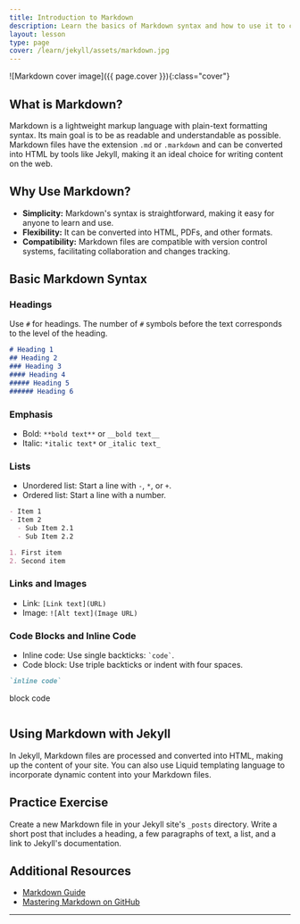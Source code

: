 ```yaml
---
title: Introduction to Markdown
description: Learn the basics of Markdown syntax and how to use it to create content for your Jekyll site.
layout: lesson
type: page
cover: /learn/jekyll/assets/markdown.jpg
---
```


![Markdown cover image]({{ page.cover }}){:class="cover"}

## What is Markdown?

Markdown is a lightweight markup language with plain-text formatting syntax. Its main goal is to be as readable and understandable as possible. Markdown files have the extension `.md` or `.markdown` and can be converted into HTML by tools like Jekyll, making it an ideal choice for writing content on the web.

## Why Use Markdown?

- **Simplicity:** Markdown's syntax is straightforward, making it easy for anyone to learn and use.
- **Flexibility:** It can be converted into HTML, PDFs, and other formats.
- **Compatibility:** Markdown files are compatible with version control systems, facilitating collaboration and changes tracking.

## Basic Markdown Syntax

### Headings

Use `#` for headings. The number of `#` symbols before the text corresponds to the level of the heading.

```markdown
# Heading 1
## Heading 2
### Heading 3
#### Heading 4
##### Heading 5
###### Heading 6
```

### Emphasis

- Bold: `**bold text**` or `__bold text__`
- Italic: `*italic text*` or `_italic text_`

### Lists

- Unordered list: Start a line with `-`, `*`, or `+`.
- Ordered list: Start a line with a number.

```markdown
- Item 1
- Item 2
  - Sub Item 2.1
  - Sub Item 2.2

1. First item
2. Second item
```

### Links and Images

- Link: `[Link text](URL)`
- Image: `![Alt text](Image URL)`

### Code Blocks and Inline Code

- Inline code: Use single backticks: `` `code` ``.
- Code block: Use triple backticks or indent with four spaces.

```markdown
`inline code`

```
block code
```
```

## Using Markdown with Jekyll

In Jekyll, Markdown files are processed and converted into HTML, making up the content of your site. You can also use Liquid templating language to incorporate dynamic content into your Markdown files.

## Practice Exercise

Create a new Markdown file in your Jekyll site's `_posts` directory. Write a short post that includes a heading, a few paragraphs of text, a list, and a link to Jekyll's documentation.

## Additional Resources

- [Markdown Guide](https://www.markdownguide.org/)
- [Mastering Markdown on GitHub](https://guides.github.com/features/mastering-markdown/)

---
